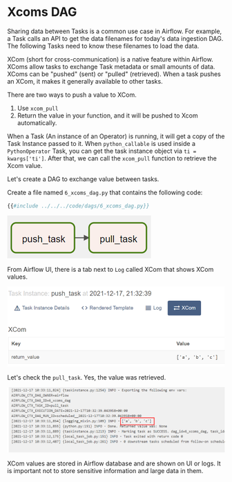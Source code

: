 # Xcoms DAG

Sharing data between Tasks is a common use case in Airflow. For example, a Task calls an API to get the data filenames for today's data ingestion DAG. The following Tasks need to know these filenames to load the data.

XCom (short for cross-communication) is a native feature within Airflow. XComs allow tasks to exchange Task metadata or small amounts of data. XComs can be "pushed" (sent) or "pulled" (retrieved). When a task pushes an XCom, it makes it generally available to other tasks.

There are two ways to push a value to XCom.

1. Use `xcom_pull`
2. Return the value in your function, and it will be pushed to Xcom automatically.

When a Task (An instance of an Operator) is running, it will get a copy of the Task Instance passed to it. When `python_callable` is used inside a `PythonOperator` Task, you can get the task instance object via `ti = kwargs['ti']`. After that, we can call the `xcom_pull` function to retrieve the Xcom value.

Let's create a DAG to exchange value between tasks.

Create a file named `6_xcoms_dag.py` that contains the following code:

```python
{{#include ../../../code/dags/6_xcoms_dag.py}}
```

![Xcoms dag](airflow-xcoms-dag.png)

From Airflow UI, there is a tab next to `Log` called XCom that shows XCom values.

![Xcoms push](airflow-xcoms-push.png)

Let's check the `pull_task`. Yes, the value was retrieved.

![Xcoms pull](airflow-xcoms-pull.png)

XCom values are stored in Airflow database and are shown on UI or logs. It is important not to store sensitive information and large data in them.

